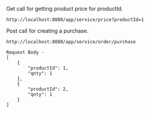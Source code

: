 Get call for getting product price for productId.
```shell
http://localhost:8080/app/service/price?productId=1
```

Post call for creating a purchase.
```shell
http://localhost:8080/app/service/order/purchase

Request Body -
[
    {
        "productId": 1,
        "qnty": 1
    },
    {
        "productId": 2,
        "qnty": 1
    }
]
```

